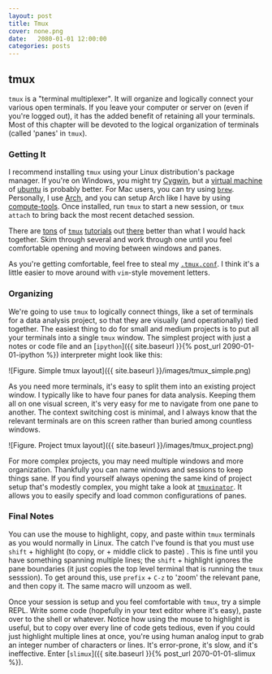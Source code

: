 ```yaml
---
layout: post
title: Tmux
cover: none.png
date:   2080-01-01 12:00:00
categories: posts
---
```


tmux
---

`tmux` is a "terminal multiplexer".  It will organize and logically connect your various open terminals.  If you leave your computer or server on (even if you're logged out), it has the added benefit of retaining all your terminals.  Most of this chapter will be devoted to the logical organization of terminals (called 'panes' in `tmux`).

### Getting It

I recommend installing `tmux` using your Linux distribution's package manager.  If you're on Windows, you might try [Cygwin](https://www.cygwin.com), but a [virtual machine](https://www.virtualbox.org) of [ubuntu](http://www.ubuntu.com) is probably better.  For Mac users, you can try using [`brew`](http://www.brew.sh).  Personally, I use [Arch](https://archlinux.org), and you can setup Arch like I have by using [compute-tools](http://github.com/dvbuntu/compute-tools).  Once installed, run `tmux` to start a new session, or `tmux attach` to bring back the most recent detached session.

There are [tons][1] of [`tmux`][2] [tutorials][3] out [there][4] better than what I would hack together.  Skim through several and work through one until you feel comfortable opening and moving between windows and panes.

As you're getting comfortable, feel free to steal my [`.tmux.conf`](http://www.github.com/dvbuntu/.files/blob/master/.tmux.conf).  I think it's a little easier to move around with `vim`-style movement letters.

### Organizing

We're going to use `tmux` to logically connect things, like a set of terminals for a data analysis project, so that they are visually (and operationally) tied together.  The easiest thing to do for small and medium projects is to put all your terminals into a single `tmux` window.  The simplest project with just a notes or code file and an [`ipython`]({{ site.baseurl }}{% post_url 2090-01-01-ipython %}) interpreter might look like this:

![Figure. Simple tmux layout]({{ site.baseurl }}/images/tmux_simple.png)

As you need more terminals, it's easy to split them into an existing project window.  I typically like to have four panes for data analysis.  Keeping them all on one visual screen, it's very easy for me to navigate from one pane to another.  The context switching cost is minimal, and I always know that the relevant terminals are on this screen rather than buried among countless windows.

![Figure. Project tmux layout]({{ site.baseurl }}/images/tmux_project.png)

For more complex projects, you may need multiple windows and more organization.  Thankfully you can name windows and sessions to keep things sane.  If you find yourself always opening the same kind of project setup that's modestly complex, you might take a look at [`tmuxinator`](http://www.github.com/tmuxinator/tmuxinator).  It allows you to easily specify and load common configurations of panes.  

### Final Notes

You can use the mouse to highlight, copy, and paste within `tmux` terminals as you would normally in Linux.  The catch I've found is that you must use `shift` + highlight (to copy, or + middle click to paste) .  This is fine until you have something spanning multiple lines; the `shift` + highlight ignores the pane boundaries (it just copies the top level terminal that is running the `tmux` sesssion).  To get around this, use `prefix` + `C-z` to 'zoom' the relevant pane, and then copy it.  The same macro will unzoom as well.

Once your session is setup and you feel comfortable with `tmux`, try a simple REPL.  Write some code (hopefully in your text editor where it's easy), paste over to the shell or whatever.  Notice how using the mouse to highlight is useful, but to copy over every line of code gets tedious, even if you could just highlight multiple lines at once, you're using human analog input to grab an integer number of characters or lines.  It's error-prone, it's slow, and it's ineffective.  Enter [`slimux`]({{ site.baseurl }}{% post_url 2070-01-01-slimux %}).

[1]: https://danielmiessler.com/study/tmux/
[2]: http://tmux.github.io
[3]: https://wiki.archlinux.org/index.php/Tmux
[4]: https://youtube.com/watch?v=BHhA_ZKjyxo
